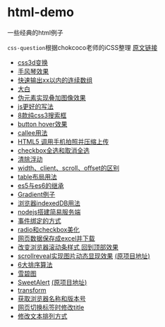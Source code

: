 html-demo
=========

一些经典的html例子

`css-question`根据chokcoco老师的iCSS整理
[原文链接](https://github.com/chokcoco/iCSS)

- [css3d变换](https://github.com/carolyicheng666/html-demo/blob/master/3D-css-transition.html)
- [手风琴效果](https://github.com/carolyicheng666/html-demo/blob/master/Accordion.html)
- [快速输出xx以内的连续数组](https://github.com/carolyicheng666/html-demo/blob/master/ali.js)
- [大白](https://github.com/carolyicheng666/html-demo/blob/master/Baymax.html)
- [伪元素实现叠加图像效果](https://github.com/carolyicheng666/html-demo/blob/master/before-after-imageStack.html)
- [js更好的写法](https://github.com/carolyicheng666/html-demo/blob/master/betterJs.js)
- [8款纯css3搜索框](https://github.com/carolyicheng666/html-demo/blob/master/button.html)
- [button hover效果](https://github.com/carolyicheng666/html-demo/blob/master/buttonhover.html)
- [callee用法](https://github.com/carolyicheng666/html-demo/blob/master/callee.js)
- [HTML5 调用手机拍照并压缩上传](https://github.com/carolyicheng666/html-demo/blob/master/camera.html)
- [checkbox全选和取消全选](https://github.com/carolyicheng666/html-demo/blob/master/checkbox.html)
- [清除浮动](https://github.com/carolyicheng666/html-demo/blob/master/clearfix.html)
- [width、client、scroll、offset的区别](https://github.com/carolyicheng666/html-demo/blob/master/client-scroll-offset.html)
- [table布局用法](https://github.com/carolyicheng666/html-demo/blob/master/display-table.html)
- [es5与es6的继承](https://github.com/carolyicheng666/html-demo/blob/master/extends.js)
- [Gradient例子](https://github.com/carolyicheng666/html-demo/blob/master/gradient.html)
- [浏览器indexedDB用法](https://github.com/carolyicheng666/html-demo/blob/master/indexedDB.html)
- [nodejs搭建简易服务端](https://github.com/carolyicheng666/html-demo/blob/master/node-server.js)
- [事件绑定的方式](https://github.com/carolyicheng666/html-demo/blob/master/onclick.html)
- [radio和checkbox美化](https://github.com/carolyicheng666/html-demo/blob/master/radio-checkbox.html)
- [网页数据保存成excel并下载](https://github.com/carolyicheng666/html-demo/blob/master/saveAsExcelFile.html)
- [改变浏览器滚动条样式 回到顶部效果](https://github.com/carolyicheng666/html-demo/blob/master/scrollAndGotop.html)
- [scrollreveal实现图片动态显现效果](https://github.com/carolyicheng666/html-demo/blob/master/scrollreveal.html) [(原项目地址)](https://github.com/jlmakes/scrollreveal)
- [6大排序算法](https://github.com/carolyicheng666/html-demo/blob/master/sort.js)
- [雪碧图](https://github.com/carolyicheng666/html-demo/blob/master/sprite.html)
- [SweetAlert](https://github.com/carolyicheng666/html-demo/blob/master/sweetalert.html) [(原项目地址)](https://github.com/t4t5/sweetalert)
- [transform](https://github.com/carolyicheng666/html-demo/blob/master/transform.html)
- [获取浏览器名称和版本号](https://github.com/carolyicheng666/html-demo/blob/master/version.html)
- [网页切换标签时修改title](https://github.com/carolyicheng666/html-demo/blob/master/visibilitychange.html)
- [修改文本排列方式](https://github.com/carolyicheng666/html-demo/blob/master/writing-mode.html)
